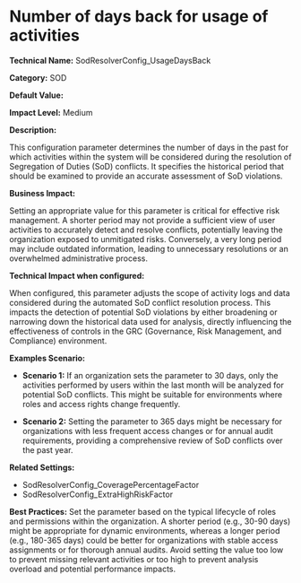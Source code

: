 # Number of days back for usage of activities

**Technical Name:** SodResolverConfig_UsageDaysBack

**Category:** SOD

**Default Value:**

**Impact Level:** Medium

**Description:**

This configuration parameter determines the number of days in the past for which activities within the system will be considered during the resolution of Segregation of Duties (SoD) conflicts. It specifies the historical period that should be examined to provide an accurate assessment of SoD violations.

**Business Impact:**

Setting an appropriate value for this parameter is critical for effective risk management. A shorter period may not provide a sufficient view of user activities to accurately detect and resolve conflicts, potentially leaving the organization exposed to unmitigated risks. Conversely, a very long period may include outdated information, leading to unnecessary resolutions or an overwhelmed administrative process.

**Technical Impact when configured:**

When configured, this parameter adjusts the scope of activity logs and data considered during the automated SoD conflict resolution process. This impacts the detection of potential SoD violations by either broadening or narrowing down the historical data used for analysis, directly influencing the effectiveness of controls in the GRC (Governance, Risk Management, and Compliance) environment.

**Examples Scenario:**

- **Scenario 1:** If an organization sets the parameter to 30 days, only the activities performed by users within the last month will be analyzed for potential SoD conflicts. This might be suitable for environments where roles and access rights change frequently.
  
- **Scenario 2:** Setting the parameter to 365 days might be necessary for organizations with less frequent access changes or for annual audit requirements, providing a comprehensive review of SoD conflicts over the past year.

**Related Settings:**

- SodResolverConfig_CoveragePercentageFactor
- SodResolverConfig_ExtraHighRiskFactor

**Best Practices:** Set the parameter based on the typical lifecycle of roles and permissions within the organization. A shorter period (e.g., 30-90 days) might be appropriate for dynamic environments, whereas a longer period (e.g., 180-365 days) could be better for organizations with stable access assignments or for thorough annual audits. Avoid setting the value too low to prevent missing relevant activities or too high to prevent analysis overload and potential performance impacts.